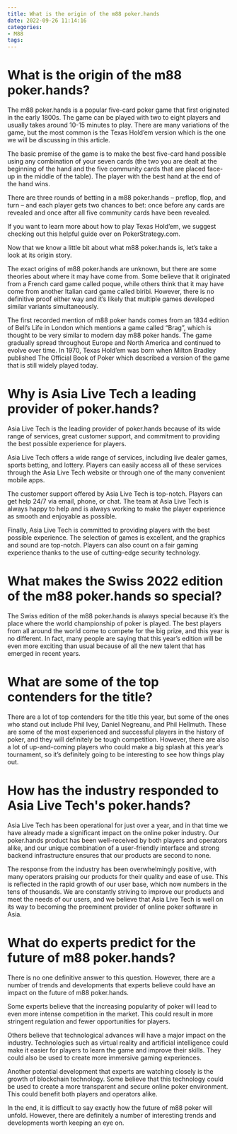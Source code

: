 ```yaml
---
title: What is the origin of the m88 poker.hands
date: 2022-09-26 11:14:16
categories:
- M88
tags:
---
```



#  What is the origin of the m88 poker.hands?

The m88 poker.hands is a popular five-card poker game that first originated in the early 1800s. The game can be played with two to eight players and usually takes around 10-15 minutes to play. There are many variations of the game, but the most common is the Texas Hold’em version which is the one we will be discussing in this article.

The basic premise of the game is to make the best five-card hand possible using any combination of your seven cards (the two you are dealt at the beginning of the hand and the five community cards that are placed face-up in the middle of the table). The player with the best hand at the end of the hand wins.

There are three rounds of betting in a m88 poker.hands – preflop, flop, and turn – and each player gets two chances to bet: once before any cards are revealed and once after all five community cards have been revealed.

If you want to learn more about how to play Texas Hold’em, we suggest checking out this helpful guide over on PokerStrategy.com.

Now that we know a little bit about what m88 poker.hands is, let’s take a look at its origin story.

The exact origins of m88 poker.hands are unknown, but there are some theories about where it may have come from. Some believe that it originated from a French card game called poque, while others think that it may have come from another Italian card game called biribi. However, there is no definitive proof either way and it’s likely that multiple games developed similar variants simultaneously.

The first recorded mention of m88 poker hands comes from an 1834 edition of Bell’s Life in London which mentions a game called “Brag”, which is thought to be very similar to modern day m88 poker hands. The game gradually spread throughout Europe and North America and continued to evolve over time. In 1970, Texas Hold’em was born when Milton Bradley published The Official Book of Poker which described a version of the game that is still widely played today.

#  Why is Asia Live Tech a leading provider of poker.hands?

Asia Live Tech is the leading provider of poker.hands because of its wide range of services, great customer support, and commitment to providing the best possible experience for players.

Asia Live Tech offers a wide range of services, including live dealer games, sports betting, and lottery. Players can easily access all of these services through the Asia Live Tech website or through one of the many convenient mobile apps.

The customer support offered by Asia Live Tech is top-notch. Players can get help 24/7 via email, phone, or chat. The team at Asia Live Tech is always happy to help and is always working to make the player experience as smooth and enjoyable as possible.

Finally, Asia Live Tech is committed to providing players with the best possible experience. The selection of games is excellent, and the graphics and sound are top-notch. Players can also count on a fair gaming experience thanks to the use of cutting-edge security technology.

#  What makes the Swiss 2022 edition of the m88 poker.hands so special?

The Swiss edition of the m88 poker.hands is always special because it’s the place where the world championship of poker is played. The best players from all around the world come to compete for the big prize, and this year is no different. In fact, many people are saying that this year’s edition will be even more exciting than usual because of all the new talent that has emerged in recent years.

# What are some of the top contenders for the title?

There are a lot of top contenders for the title this year, but some of the ones who stand out include Phil Ivey, Daniel Negreanu, and Phil Hellmuth. These are some of the most experienced and successful players in the history of poker, and they will definitely be tough competition. However, there are also a lot of up-and-coming players who could make a big splash at this year’s tournament, so it’s definitely going to be interesting to see how things play out.

#  How has the industry responded to Asia Live Tech's poker.hands?

Asia Live Tech has been operational for just over a year, and in that time we have already made a significant impact on the online poker industry. Our poker.hands product has been well-received by both players and operators alike, and our unique combination of a user-friendly interface and strong backend infrastructure ensures that our products are second to none.

The response from the industry has been overwhelmingly positive, with many operators praising our products for their quality and ease of use. This is reflected in the rapid growth of our user base, which now numbers in the tens of thousands. We are constantly striving to improve our products and meet the needs of our users, and we believe that Asia Live Tech is well on its way to becoming the preeminent provider of online poker software in Asia.

#  What do experts predict for the future of m88 poker.hands?

There is no one definitive answer to this question. However, there are a number of trends and developments that experts believe could have an impact on the future of m88 poker.hands.

Some experts believe that the increasing popularity of poker will lead to even more intense competition in the market. This could result in more stringent regulation and fewer opportunities for players.

Others believe that technological advances will have a major impact on the industry. Technologies such as virtual reality and artificial intelligence could make it easier for players to learn the game and improve their skills. They could also be used to create more immersive gaming experiences.

Another potential development that experts are watching closely is the growth of blockchain technology. Some believe that this technology could be used to create a more transparent and secure online poker environment. This could benefit both players and operators alike.

In the end, it is difficult to say exactly how the future of m88 poker will unfold. However, there are definitely a number of interesting trends and developments worth keeping an eye on.